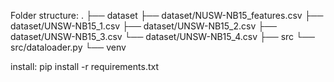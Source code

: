 Folder structure:
.
├── dataset
    ├── dataset/NUSW-NB15_features.csv
    ├── dataset/UNSW-NB15_1.csv
    ├── dataset/UNSW-NB15_2.csv
    ├── dataset/UNSW-NB15_3.csv
    └── dataset/UNSW-NB15_4.csv
├── src
    └── src/dataloader.py
└── venv


install:
pip install -r requirements.txt